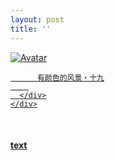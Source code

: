 ```yaml
---
layout: post
title: ''
---
```


<p class="imglist">

<div class="image-container">
  <a href="https://pic.imgdb.cn/item/5ee8864a2cb53f50fea86913.jpg"  data-fancybox="images">
    <img src="https://pic.imgdb.cn/item/5ee886af2cb53f50fea8f0ee.jpg" alt="Avatar" class="image" />
    <div class="overlay">
      <div class="text">
        
          有颜色的风景・十九
        
      </div>
    </div>
  </a>
</div>









<a href="https://pic.imgdb.cn/item/5ee8864a2cb53f50fea86918.jpg" data-fancybox="images"><img src="" /></a>
<a href="https://pic.imgdb.cn/item/5ee8864a2cb53f50fea8691c.jpg" data-fancybox="images"><img src="" /></a>
<a href="https://pic.imgdb.cn/item/5ee8864a2cb53f50fea86921.jpg" data-fancybox="images"><img src="" /></a>
<a href="https://pic.imgdb.cn/item/5ee8864a2cb53f50fea86925.jpg" data-fancybox="images"><img src="" /></a>
<a href="https://pic.imgdb.cn/item/5ee8864a2cb53f50fea86929.jpg" data-fancybox="images"><img src="" /></a>
<a href="https://pic.imgdb.cn/item/5ee8864a2cb53f50fea8692e.jpg" data-fancybox="images"><img src="" /></a>
<a href="https://pic.imgdb.cn/item/5ee8864a2cb53f50fea86931.jpg" data-fancybox="images"><img src="" /></a>
<a href="https://pic.imgdb.cn/item/5ee8864a2cb53f50fea86934.jpg" data-fancybox="images"><img src="" /></a>
<a href="https://pic.imgdb.cn/item/5ee8864a2cb53f50fea86937.jpg" data-fancybox="images"><img src="" /></a>
<a href="https://pic.imgdb.cn/item/5ee8864a2cb53f50fea8693c.jpg" data-fancybox="images"><img src="" /></a>
<a href="https://pic.imgdb.cn/item/5ee8864a2cb53f50fea86941.jpg" data-fancybox="images"><img src="" /></a>
<a href="https://pic.imgdb.cn/item/5ee8864a2cb53f50fea86947.jpg" data-fancybox="images"><img src="" /></a>
<a href="https://pic.imgdb.cn/item/5ee8864a2cb53f50fea8694b.jpg" data-fancybox="images"><img src="" /></a>
<a href="https://pic.imgdb.cn/item/5ee8864a2cb53f50fea86950.jpg" data-fancybox="images"><img src="" /></a>
<a href="https://pic.imgdb.cn/item/5ee8864a2cb53f50fea86954.jpg" data-fancybox="images"><img src="" /></a>
<a href="https://pic.imgdb.cn/item/5ee8864a2cb53f50fea86957.jpg" data-fancybox="images"><img src="" /></a>
<a href="https://pic.imgdb.cn/item/5ee8864a2cb53f50fea8695b.jpg" data-fancybox="images"><img src="" /></a>
<a href="https://pic.imgdb.cn/item/5ee8864a2cb53f50fea86961.jpg" data-fancybox="images"><img src="" /></a>
<a href="https://pic.imgdb.cn/item/5ee8864a2cb53f50fea86966.jpg" data-fancybox="images"><img src="" /></a>
<a href="https://pic.imgdb.cn/item/5ee8864a2cb53f50fea8696d.jpg" data-fancybox="images"><img src="" /></a>
<a href="https://pic.imgdb.cn/item/5ee8864a2cb53f50fea86972.jpg" data-fancybox="images"><img src="" /></a>
<a href="https://pic.imgdb.cn/item/5ee8864a2cb53f50fea86975.jpg" data-fancybox="images"><img src="" /></a>
<a href="https://pic.imgdb.cn/item/5ee8864a2cb53f50fea8697a.jpg" data-fancybox="images"><img src="" /></a>
<a href="https://pic.imgdb.cn/item/5ee8864a2cb53f50fea86980.jpg" data-fancybox="images"><img src="" /></a>
<a href="https://pic.imgdb.cn/item/5ee8864a2cb53f50fea86983.jpg" data-fancybox="images"><img src="" /></a>
<a href="https://pic.imgdb.cn/item/5ee8864a2cb53f50fea86989.jpg" data-fancybox="images"><img src="" /></a>
<a href="https://pic.imgdb.cn/item/5ee8864a2cb53f50fea8698e.jpg" data-fancybox="images"><img src="" /></a>
<a href="https://pic.imgdb.cn/item/5ee8864a2cb53f50fea86993.jpg" data-fancybox="images"><img src="" /></a>
<a href="https://pic.imgdb.cn/item/5ee8864a2cb53f50fea86998.jpg" data-fancybox="images"><img src="" /></a>
<a href="https://pic.imgdb.cn/item/5ee886822cb53f50fea8b19c.jpg" data-fancybox="images"><img src="" /></a>
<a href="https://pic.imgdb.cn/item/5ee886822cb53f50fea8b1a1.jpg" data-fancybox="images"><img src="" /></a>
<a href="https://pic.imgdb.cn/item/5ee886822cb53f50fea8b1a4.jpg" data-fancybox="images"><img src="" /></a>
<a href="https://pic.imgdb.cn/item/5ee886822cb53f50fea8b1aa.jpg" data-fancybox="images"><img src="" /></a>
<a href="https://pic.imgdb.cn/item/5ee886822cb53f50fea8b1af.jpg" data-fancybox="images"><img src="" /></a>
<a href="https://pic.imgdb.cn/item/5ee886822cb53f50fea8b1b2.jpg" data-fancybox="images"><img src="" /></a>
<a href="https://pic.imgdb.cn/item/5ee886822cb53f50fea8b1b9.jpg" data-fancybox="images"><img src="" /></a>
<a href="https://pic.imgdb.cn/item/5ee886822cb53f50fea8b1bc.jpg" data-fancybox="images"><img src="" /></a>
<a href="https://pic.imgdb.cn/item/5ee886822cb53f50fea8b1c2.jpg" data-fancybox="images"><img src="" /></a>
<a href="https://pic.imgdb.cn/item/5ee886822cb53f50fea8b1c6.jpg" data-fancybox="images"><img src="" /></a>
<a href="https://pic.imgdb.cn/item/5ee886822cb53f50fea8b1c8.jpg" data-fancybox="images"><img src="" /></a>
<a href="https://pic.imgdb.cn/item/5ee886822cb53f50fea8b1cc.jpg" data-fancybox="images"><img src="" /></a>
<a href="https://pic.imgdb.cn/item/5ee886822cb53f50fea8b1d1.jpg" data-fancybox="images"><img src="" /></a>
<a href="https://pic.imgdb.cn/item/5ee886822cb53f50fea8b1d7.jpg" data-fancybox="images"><img src="" /></a>
<a href="https://pic.imgdb.cn/item/5ee886822cb53f50fea8b1db.jpg" data-fancybox="images"><img src="" /></a>
<a href="https://pic.imgdb.cn/item/5ee886822cb53f50fea8b1dd.jpg" data-fancybox="images"><img src="" /></a>
<a href="https://pic.imgdb.cn/item/5ee886832cb53f50fea8b1e1.jpg" data-fancybox="images"><img src="" /></a>
<a href="https://pic.imgdb.cn/item/5ee886832cb53f50fea8b1e4.jpg" data-fancybox="images"><img src="" /></a>
<a href="https://pic.imgdb.cn/item/5ee886832cb53f50fea8b1e6.jpg" data-fancybox="images"><img src="" /></a>
<a href="https://pic.imgdb.cn/item/5ee886832cb53f50fea8b1e8.jpg" data-fancybox="images"><img src="" /></a>
<a href="https://pic.imgdb.cn/item/5ee886832cb53f50fea8b1ec.jpg" data-fancybox="images"><img src="" /></a>
<a href="https://pic.imgdb.cn/item/5ee886832cb53f50fea8b1ef.jpg" data-fancybox="images"><img src="" /></a>
<a href="https://pic.imgdb.cn/item/5ee886832cb53f50fea8b1f2.jpg" data-fancybox="images"><img src="" /></a>
<a href="https://pic.imgdb.cn/item/5ee886832cb53f50fea8b1f6.jpg" data-fancybox="images"><img src="" /></a>
<a href="https://pic.imgdb.cn/item/5ee886832cb53f50fea8b1f9.jpg" data-fancybox="images"><img src="" /></a>
<a href="https://pic.imgdb.cn/item/5ee886832cb53f50fea8b1fd.jpg" data-fancybox="images"><img src="" /></a>
<a href="https://pic.imgdb.cn/item/5ee886832cb53f50fea8b1ff.jpg" data-fancybox="images"><img src="" /></a>
<a href="https://pic.imgdb.cn/item/5ee886832cb53f50fea8b203.jpg" data-fancybox="images"><img src="" /></a>
<a href="https://pic.imgdb.cn/item/5ee886832cb53f50fea8b205.jpg" data-fancybox="images"><img src="" /></a>
<a href="https://pic.imgdb.cn/item/5ee886832cb53f50fea8b208.jpg" data-fancybox="images"><img src="" /></a>
<a href="https://pic.imgdb.cn/item/5ee886af2cb53f50fea8f0e8.jpg" data-fancybox="images"><img src="" /></a>
<a href="https://pic.imgdb.cn/item/5ee886af2cb53f50fea8f0eb.jpg" data-fancybox="images"><img src="" /></a>
<a href="https://pic.imgdb.cn/item/5ee886af2cb53f50fea8f0ee.jpg" data-fancybox="images"><img src="" /></a>
<a href="https://pic.imgdb.cn/item/5ee886af2cb53f50fea8f0f3.jpg" data-fancybox="images"><img src="" /></a>
<a href="https://pic.imgdb.cn/item/5ee886af2cb53f50fea8f0f9.jpg" data-fancybox="images"><img src="" /></a>
<a href="https://pic.imgdb.cn/item/5ee886b02cb53f50fea8f0fb.jpg" data-fancybox="images"><img src="" /></a>
<a href="https://pic.imgdb.cn/item/5ee886b02cb53f50fea8f100.jpg" data-fancybox="images"><img src="" /></a>
<a href="https://pic.imgdb.cn/item/5ee886b02cb53f50fea8f106.jpg" data-fancybox="images"><img src="" /></a>
<a href="https://pic.imgdb.cn/item/5ee886b02cb53f50fea8f10c.jpg" data-fancybox="images"><img src="" /></a>
<a href="https://pic.imgdb.cn/item/5ee886b02cb53f50fea8f10f.jpg" data-fancybox="images"><img src="" /></a>
<a href="https://pic.imgdb.cn/item/5ee886b02cb53f50fea8f112.jpg" data-fancybox="images"><img src="" /></a>
<a href="https://pic.imgdb.cn/item/5ee886b02cb53f50fea8f115.jpg" data-fancybox="images"><img src="" /></a>
<a href="https://pic.imgdb.cn/item/5ee886b02cb53f50fea8f11b.jpg" data-fancybox="images"><img src="" /></a>
<a href="https://pic.imgdb.cn/item/5ee886b02cb53f50fea8f11f.jpg" data-fancybox="images"><img src="" /></a>
<a href="https://pic.imgdb.cn/item/5ee886b02cb53f50fea8f124.jpg" data-fancybox="images"><img src="" /></a>
<a href="https://pic.imgdb.cn/item/5ee886b02cb53f50fea8f127.jpg" data-fancybox="images"><img src="" /></a>
<a href="https://pic.imgdb.cn/item/5ee886b02cb53f50fea8f12b.jpg" data-fancybox="images"><img src="" /></a>
<a href="https://pic.imgdb.cn/item/5ee886b02cb53f50fea8f130.jpg" data-fancybox="images"><img src="" /></a>
<a href="https://pic.imgdb.cn/item/5ee886b02cb53f50fea8f134.jpg" data-fancybox="images"><img src="" /></a>
<a href="https://pic.imgdb.cn/item/5ee886b02cb53f50fea8f137.jpg" data-fancybox="images"><img src="" /></a>
<a href="https://pic.imgdb.cn/item/5ee886b02cb53f50fea8f13d.jpg" data-fancybox="images"><img src="" /></a>
<a href="https://pic.imgdb.cn/item/5ee886b02cb53f50fea8f145.jpg" data-fancybox="images"><img src="" /></a>
<a href="https://pic.imgdb.cn/item/5ee886b02cb53f50fea8f14b.jpg" data-fancybox="images"><img src="" /></a>
<a href="https://pic.imgdb.cn/item/5ee886b02cb53f50fea8f150.jpg" data-fancybox="images"><img src="" /></a>
<a href="https://pic.imgdb.cn/item/5ee886b02cb53f50fea8f156.jpg" data-fancybox="images"><img src="" /></a>
<a href="https://pic.imgdb.cn/item/5ee886b02cb53f50fea8f15a.jpg" data-fancybox="images"><img src="" /></a>
<a href="https://pic.imgdb.cn/item/5ee886b02cb53f50fea8f15e.jpg" data-fancybox="images"><img src="" /></a>
<a href="https://pic.imgdb.cn/item/5ee886b02cb53f50fea8f163.jpg" data-fancybox="images"><img src="" /></a>
<a href="https://pic.imgdb.cn/item/5ee886b02cb53f50fea8f168.jpg" data-fancybox="images"><img src="" /></a>
<a href="https://pic.imgdb.cn/item/5ee886b02cb53f50fea8f16b.jpg" data-fancybox="images"><img src="" /></a>


</p>


#### [text](/works/0039a.html)
